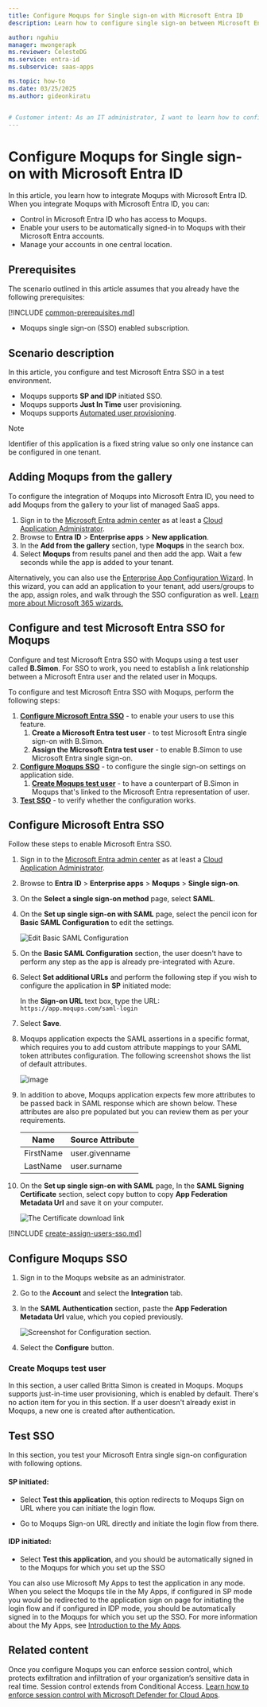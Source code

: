 ```yaml
---
title: Configure Moqups for Single sign-on with Microsoft Entra ID
description: Learn how to configure single sign-on between Microsoft Entra ID and Moqups.

author: nguhiu
manager: mwongerapk
ms.reviewer: CelesteDG
ms.service: entra-id
ms.subservice: saas-apps

ms.topic: how-to
ms.date: 03/25/2025
ms.author: gideonkiratu


# Customer intent: As an IT administrator, I want to learn how to configure single sign-on between Microsoft Entra ID and Moqups so that I can control who has access to Moqups, enable automatic sign-in with Microsoft Entra accounts, and manage my accounts in one central location.
---
```


# Configure Moqups for Single sign-on with Microsoft Entra ID

In this article,  you learn how to integrate Moqups with Microsoft Entra ID. When you integrate Moqups with Microsoft Entra ID, you can:

* Control in Microsoft Entra ID who has access to Moqups.
* Enable your users to be automatically signed-in to Moqups with their Microsoft Entra accounts.
* Manage your accounts in one central location.

## Prerequisites
The scenario outlined in this article assumes that you already have the following prerequisites:

[!INCLUDE [common-prerequisites.md](~/identity/saas-apps/includes/common-prerequisites.md)]
* Moqups single sign-on (SSO) enabled subscription.

## Scenario description

In this article,  you configure and test Microsoft Entra SSO in a test environment.

* Moqups supports **SP and IDP** initiated SSO.
* Moqups supports **Just In Time** user provisioning.
* Moqups supports [Automated user provisioning](moqups-provisioning-tutorial.md).

> [!NOTE]
> Identifier of this application is a fixed string value so only one instance can be configured in one tenant.

## Adding Moqups from the gallery

To configure the integration of Moqups into Microsoft Entra ID, you need to add Moqups from the gallery to your list of managed SaaS apps.

1. Sign in to the [Microsoft Entra admin center](https://entra.microsoft.com) as at least a [Cloud Application Administrator](~/identity/role-based-access-control/permissions-reference.md#cloud-application-administrator).
1. Browse to **Entra ID** > **Enterprise apps** > **New application**.
1. In the **Add from the gallery** section, type **Moqups** in the search box.
1. Select **Moqups** from results panel and then add the app. Wait a few seconds while the app is added to your tenant.

 Alternatively, you can also use the [Enterprise App Configuration Wizard](https://portal.office.com/AdminPortal/home?Q=Docs#/azureadappintegration). In this wizard, you can add an application to your tenant, add users/groups to the app, assign roles, and walk through the SSO configuration as well. [Learn more about Microsoft 365 wizards.](/microsoft-365/admin/misc/azure-ad-setup-guides)


<a name='configure-and-test-azure-ad-sso-for-moqups'></a>

## Configure and test Microsoft Entra SSO for Moqups

Configure and test Microsoft Entra SSO with Moqups using a test user called **B.Simon**. For SSO to work, you need to establish a link relationship between a Microsoft Entra user and the related user in Moqups.

To configure and test Microsoft Entra SSO with Moqups, perform the following steps:

1. **[Configure Microsoft Entra SSO](#configure-azure-ad-sso)** - to enable your users to use this feature.
    1. **Create a Microsoft Entra test user** - to test Microsoft Entra single sign-on with B.Simon.
    1. **Assign the Microsoft Entra test user** - to enable B.Simon to use Microsoft Entra single sign-on.
1. **[Configure Moqups SSO](#configure-moqups-sso)** - to configure the single sign-on settings on application side.
    1. **[Create Moqups test user](#create-moqups-test-user)** - to have a counterpart of B.Simon in Moqups that's linked to the Microsoft Entra representation of user.
1. **[Test SSO](#test-sso)** - to verify whether the configuration works.

<a name='configure-azure-ad-sso'></a>

## Configure Microsoft Entra SSO

Follow these steps to enable Microsoft Entra SSO.

1. Sign in to the [Microsoft Entra admin center](https://entra.microsoft.com) as at least a [Cloud Application Administrator](~/identity/role-based-access-control/permissions-reference.md#cloud-application-administrator).
1. Browse to **Entra ID** > **Enterprise apps** > **Moqups** > **Single sign-on**.
1. On the **Select a single sign-on method** page, select **SAML**.
1. On the **Set up single sign-on with SAML** page, select the pencil icon for **Basic SAML Configuration** to edit the settings.

   ![Edit Basic SAML Configuration](common/edit-urls.png)

1. On the **Basic SAML Configuration** section, the user doesn't have to perform any step as the app is already pre-integrated with Azure.

1. Select **Set additional URLs** and perform the following step if you wish to configure the application in **SP** initiated mode:

    In the **Sign-on URL** text box, type the URL:
    `https://app.moqups.com/saml-login`

1. Select **Save**.

1. Moqups application expects the SAML assertions in a specific format, which requires you to add custom attribute mappings to your SAML token attributes configuration. The following screenshot shows the list of default attributes.

	![image](common/default-attributes.png)

1. In addition to above, Moqups application expects few more attributes to be passed back in SAML response which are shown below. These attributes are also pre populated but you can review them as per your requirements.
	
	| Name |  Source Attribute|
	| -------------- | --------- |
	| FirstName | user.givenname |
	| LastName | user.surname |

1. On the **Set up single sign-on with SAML** page, In the **SAML Signing Certificate** section, select copy button to copy **App Federation Metadata Url** and save it on your computer.

	![The Certificate download link](common/copy-metadataurl.png)

<a name='create-an-azure-ad-test-user'></a>

[!INCLUDE [create-assign-users-sso.md](~/identity/saas-apps/includes/create-assign-users-sso.md)]

## Configure Moqups SSO

1. Sign in to the Moqups website as an administrator.

1.  Go to the **Account** and select the **Integration** tab.

1. In the **SAML Authentication** section, paste the **App Federation Metadata Url** value, which you copied previously.

    ![Screenshot for Configuration section.](./media/moqups-tutorial/saml-authentication.png)

1. Select the **Configure** button.

### Create Moqups test user

In this section, a user called Britta Simon is created in Moqups. Moqups supports just-in-time user provisioning, which is enabled by default. There's no action item for you in this section. If a user doesn't already exist in Moqups, a new one is created after authentication.

## Test SSO 

In this section, you test your Microsoft Entra single sign-on configuration with following options. 

#### SP initiated:

* Select **Test this application**, this option redirects to Moqups Sign on URL where you can initiate the login flow.  

* Go to Moqups Sign-on URL directly and initiate the login flow from there.

#### IDP initiated:

* Select **Test this application**, and you should be automatically signed in to the Moqups for which you set up the SSO 

You can also use Microsoft My Apps to test the application in any mode. When you select the Moqups tile in the My Apps, if configured in SP mode you would be redirected to the application sign on page for initiating the login flow and if configured in IDP mode, you should be automatically signed in to the Moqups for which you set up the SSO. For more information about the My Apps, see [Introduction to the My Apps](https://support.microsoft.com/account-billing/sign-in-and-start-apps-from-the-my-apps-portal-2f3b1bae-0e5a-4a86-a33e-876fbd2a4510).

## Related content

Once you configure Moqups you can enforce session control, which protects exfiltration and infiltration of your organization’s sensitive data in real time. Session control extends from Conditional Access. [Learn how to enforce session control with Microsoft Defender for Cloud Apps](/cloud-app-security/proxy-deployment-any-app).
